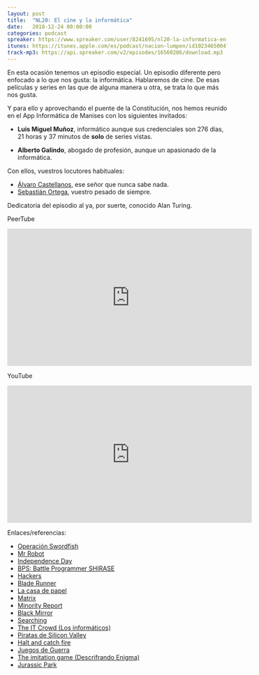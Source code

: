 ```yaml
---
layout: post
title:  "NL20: El cine y la informática"
date:   2018-12-24 00:00:00
categories: podcast
spreaker: https://www.spreaker.com/user/8241695/nl20-la-informatica-en-el-cine
itunes: https://itunes.apple.com/es/podcast/nacion-lumpen/id1023465004?l=en&mt=2
track-mp3: https://api.spreaker.com/v2/episodes/16560206/download.mp3
---
```


En esta ocasión tenemos un episodio especial. Un episodio diferente pero enfocado
a lo que nos gusta: la informática. Hablaremos de cine. De esas películas y
series en las que de alguna manera u otra, se trata lo que más nos gusta.  

Y para ello y aprovechando el puente de la Constitución, nos hemos reunido en el
App Informática de Manises con los siguientes invitados:

 - **Luis Miguel Muñoz**, informático aunque sus credenciales son 276 días, 21 
     horas y 37 minutos de **solo** de series vistas.

 - **Alberto Galindo**, abogado de profesión, aunque un apasionado de la
     informática.

Con ellos, vuestros locutores habituales:

 - [Álvaro Castellanos](https://github.com/alvarocaste), ese señor que nunca
   sabe nada.
 - [Sebastián Ortega](https://twitter.com/_sortega), vuestro pesado de
   siempre.

Dedicatoria del episodio al ya, por suerte, conocido Alan Turing.

PeerTube

<iframe width="560" height="315" sandbox="allow-same-origin allow-scripts" src="https://peertube.fr/videos/embed/c01447a9-cb21-400e-aa41-97d14421bef6" frameborder="0" allowfullscreen></iframe>

YouTube

<iframe width="560" height="315" src="https://www.youtube.com/embed/7RPZg6LQxa0" frameborder="0" allow="accelerometer; autoplay; encrypted-media; gyroscope; picture-in-picture" allowfullscreen></iframe>

Enlaces/referencias:

 - [Operación Swordfish](https://www.filmaffinity.com/es/film857439.html)
 - [Mr Robot](https://www.filmaffinity.com/es/film857439.html)
 - [Independence Day](https://www.filmaffinity.com/es/film542328.html)
 - [BPS: Battle Programmer SHIRASE](https://www.filmaffinity.com/es/film663072.html)
 - [Hackers](https://www.filmaffinity.com/es/film347629.html)
 - [Blade Runner](https://www.filmaffinity.com/es/film358476.html)
 - [La casa de papel](https://www.filmaffinity.com/es/film879405.html)
 - [Matrix](https://www.filmaffinity.com/es/film932476.html)
 - [Minority Report](https://www.filmaffinity.com/es/film660421.html)
 - [Black Mirror](https://www.filmaffinity.com/es/film837017.html)
 - [Searching](https://www.filmaffinity.com/es/film492248.html)
 - [The IT Crowd (Los informáticos)](https://www.filmaffinity.com/es/film914339.html)
 - [Piratas de Silicon Valley](https://www.filmaffinity.com/es/film399662.html)
 - [Halt and catch fire](https://www.filmaffinity.com/es/film449215.html)
 - [Juegos de Guerra](https://www.filmaffinity.com/es/film553168.html)
 - [The imitation game (Descrifrando Enigma)](https://www.filmaffinity.com/es/film617730.html)
 - [Jurassic Park](https://www.filmaffinity.com/es/film152490.html)

